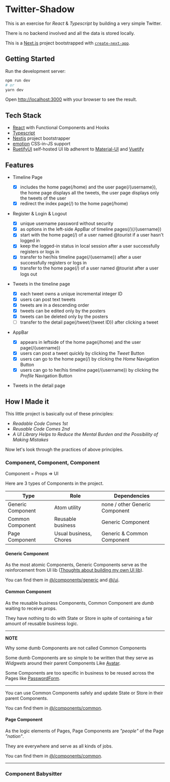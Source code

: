 # Twitter-Shadow

This is an exercise for _React_ & _Typescript_ by building a very simple Twitter.

There is no backend involved and all the data is stored locally.

This is a [Next.js](https://nextjs.org/) project bootstrapped with [`create-next-app`](https://github.com/vercel/next.js/tree/canary/packages/create-next-app).

## Getting Started

Run the development server:

```bash
npm run dev
# or
yarn dev
```

Open [http://localhost:3000](http://localhost:3000) with your browser to see the result.

## Tech Stack

- [React](https://reactjs.org/docs/hooks-intro.html) with Functional Components and Hooks
- [Typescript](https://www.typescriptlang.org/docs/handbook/2/types-from-types.html)
- [Nextjs](https://nextjs.org/docs/getting-started) project bootstrapper
- [emotion](https://github.com/emotion-js/emotion) CSS-in-JS support
- [RuetifyUI](https://github.com/KyLoc20/Ruetify-UI) self-hosted UI lib adherent to [Material-UI](https://mui.com/) and [Vuetify](https://vuetifyjs.com/en/)

## Features

- Timeline Page

  - [x] includes the home page(/home) and the user page(/{username}),
        the home page displays all the tweets, the user page displays only the tweets of the user
  - [x] redirect the index page(/) to the home page(/home)

- Register & Login & Logout

  - [x] unique username password without security
  - [x] as options in the left-side AppBar of timeline pages(/)(/{username})
  - [x] start with the home page(/) of a user named @tourist if a user hasn't logged in
  - [x] keep the logged-in status in local session after a user successfully registers or logs in
  - [x] transfer to her/his timeline page(/{username}) after a user successfully registers or logs in
  - [x] transfer to the home page(/) of a user named @tourist after a user logs out

- Tweets in the timeline page

  - [x] each tweet owns a unique incremental integer ID
  - [x] users can post text tweets
  - [x] tweets are in a descending order
  - [x] tweets can be edited only by the posters
  - [x] tweets can be deleted only by the posters
  - [ ] transfer to the detail page(/tweet/{tweet ID}) after clicking a tweet

- AppBar

  - [x] appears in leftside of the home page(/home) and the user page(/{username})
  - [x] users can post a tweet quickly by clicking the _Tweet_ Button
  - [x] users can go to the home page(/) by clicking the _Home_ Navigation Button
  - [x] users can go to her/his timeline page(/{username}) by clicking the _Profile_ Navigation Button

- Tweets in the detail page

## How I Made it

This little project is basically out of these principles:

- _Readable Code Comes 1st_
- _Reusable Code Comes 2nd_
- _A UI Library Helps to Reduce the Mental Burden and the Possibility of Making Mistakes_

Now let's look through the practices of above principles.

### Component, Component, Component

Component = Props => UI

Here are 3 types of Components in the project.

| Type              | Role                   | Dependencies                   |
| ----------------- | ---------------------- | ------------------------------ |
| Generic Component | Atom utility           | none / other Generic Component |
| Common Component  | Reusable business      | Generic Component              |
| Page Component    | Usual business, Chores | Generic & Common Component     |

#### Generic Component

As the most atomic Components, Generic Components serve as the reinforcement from UI lib ([Thoughts about building my own UI lib](TODO)).

You can find them in [@/components/generic](TODO) and [@/ui]().

#### Common Component

As the reusable business Components, Common Component are _dumb_ waiting to receive props.

They have nothing to do with State or Store in spite of containing a fair amount of reusable business logic.

---

**NOTE**

Why some dumb Components are not called Common Components

Some dumb Components are so simple to be written that they serve as _Widgwets_ around their parent Components Like [Avatar]().

Some Components are too specific in business to be reused across the Pages like [PasswordForm]().

---

You can use Common Components safely and update State or Store in their parent Components.

You can find them in [@/components/common](TODO).

#### Page Component

As the logic elements of Pages, Page Components are _"people"_ of the Page _"nation"_.

They are everywhere and serve as all kinds of jobs.

You can find them in [@/components/common](TODO).

---

### Component Babysitter
